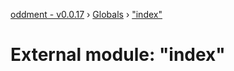 [oddment - v0.0.17](../README.md) › [Globals](../globals.md) › ["index"](_index_.md)

# External module: "index"


